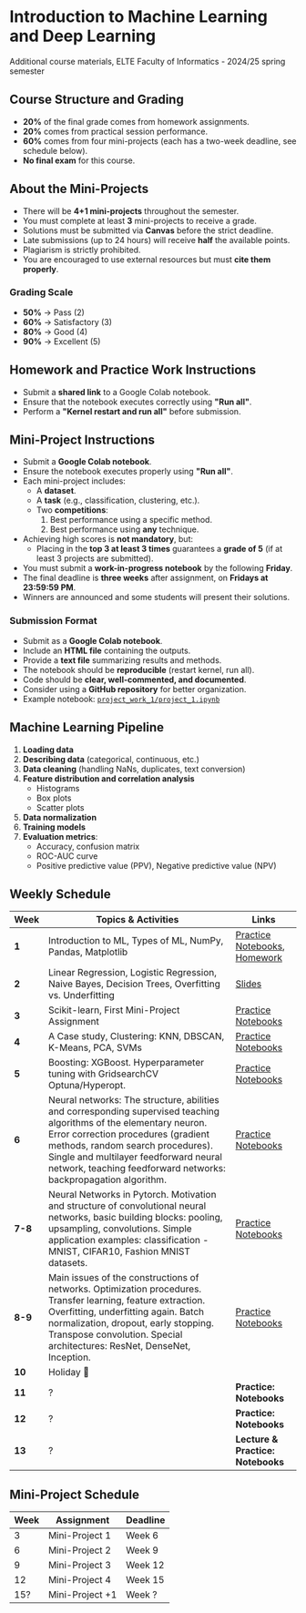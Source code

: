 # Introduction to Machine Learning and Deep Learning

Additional course materials, ELTE Faculty of Informatics - 2024/25 spring semester

## Course Structure and Grading

- **20%** of the final grade comes from homework assignments.
- **20%** comes from practical session performance.
- **60%** comes from four mini-projects (each has a two-week deadline, see schedule below).
- **No final exam** for this course.

## About the Mini-Projects

- There will be **4+1 mini-projects** throughout the semester.
- You must complete at least **3** mini-projects to receive a grade.
- Solutions must be submitted via **Canvas** before the strict deadline.
- Late submissions (up to 24 hours) will receive **half** the available points.
- Plagiarism is strictly prohibited.
- You are encouraged to use external resources but must **cite them properly**.

### Grading Scale

- **50%** → Pass (2)
- **60%** → Satisfactory (3)
- **80%** → Good (4)
- **90%** → Excellent (5)

## Homework and Practice Work Instructions

- Submit a **shared link** to a Google Colab notebook.
- Ensure that the notebook executes correctly using **"Run all"**.
- Perform a **"Kernel restart and run all"** before submission.

## Mini-Project Instructions

- Submit a **Google Colab notebook**.
- Ensure the notebook executes properly using **"Run all"**.
- Each mini-project includes:
  - A **dataset**.
  - A **task** (e.g., classification, clustering, etc.).
  - Two **competitions**: 
    1. Best performance using a specific method.
    2. Best performance using **any** technique.
- Achieving high scores is **not mandatory**, but:
  - Placing in the **top 3 at least 3 times** guarantees a **grade of 5** (if at least 3 projects are submitted).
- You must submit a **work-in-progress notebook** by the following **Friday**.
- The final deadline is **three weeks** after assignment, on **Fridays at 23:59:59 PM**.
- Winners are announced and some students will present their solutions.

### Submission Format

- Submit as a **Google Colab notebook**.
- Include an **HTML file** containing the outputs.
- Provide a **text file** summarizing results and methods.
- The notebook should be **reproducible** (restart kernel, run all).
- Code should be **clear, well-commented, and documented**.
- Consider using a **GitHub repository** for better organization.
- Example notebook: [`project_work_1/project_1.ipynb`](https://github.com/szbela87/ml_22_elteik)

## Machine Learning Pipeline

1. **Loading data**
2. **Describing data** (categorical, continuous, etc.)
3. **Data cleaning** (handling NaNs, duplicates, text conversion)
4. **Feature distribution and correlation analysis**
   - Histograms
   - Box plots
   - Scatter plots
5. **Data normalization**
6. **Training models**
7. **Evaluation metrics**:
   - Accuracy, confusion matrix
   - ROC-AUC curve
   - Positive predictive value (PPV), Negative predictive value (NPV)

## Weekly Schedule

| Week  | Topics & Activities | Links |
|-------|---------------------|-------|
| **1** | Introduction to ML, Types of ML, NumPy, Pandas, Matplotlib | [Practice Notebooks](https://drive.google.com/drive/folders/1nGrjHiYWcQ-JkfTcMCgcysPgogIIxF7c?usp=drive_link), [Homework](https://drive.google.com/drive/folders/1bE7fgjayMBCBk0EmSenng5iwegO4jkFL?usp=sharing) |
| **2** | Linear Regression, Logistic Regression, Naive Bayes, Decision Trees, Overfitting vs. Underfitting | [Slides](https://drive.google.com/drive/folders/13fjIQ4We5F7USMLcZ023tZxlQlMhEe9B?usp=sharing) |
| **3** | Scikit-learn, First Mini-Project Assignment | [Practice Notebooks](https://drive.google.com/drive/folders/1KD1AB8gjM5fV2QoSZgUWTVs0QrXi62Mq?usp=sharing) |
| **4** | A Case study, Clustering: KNN, DBSCAN, K-Means, PCA, SVMs | [Practice Notebooks](https://drive.google.com/drive/folders/132VUZJVbCmu3SJUOa5ymO-UX6vPgsFw9?usp=sharing) |
| **5** | Boosting: XGBoost. Hyperparameter tuning with GridsearchCV Optuna/Hyperopt. | [Practice Notebooks](https://drive.google.com/drive/folders/14GKxKmjUZTwnOxwLqh66Sg4KveWsyRKq?usp=sharing) |
| **6** | Neural networks: The structure, abilities and corresponding supervised teaching algorithms of the elementary neuron. Error correction procedures (gradient methods, random search procedures). Single and multilayer feedforward neural network, teaching feedforward networks: backpropagation algorithm. | [Practice Notebooks](https://drive.google.com/drive/folders/11DFwU2dkEE28JwrEythUR12yUErQpcSD?usp=sharing)  |
| **7-8** | Neural Networks in Pytorch. Motivation and structure of convolutional neural networks, basic building blocks: pooling, upsampling, convolutions. Simple application examples: classification - MNIST, CIFAR10, Fashion MNIST datasets. | [Practice Notebooks](https://drive.google.com/file/d/1LqYByhsIEa-f0Q4EFXOuZF-_p-VUkWZf/view?usp=sharing) |
| **8-9** | Main issues of the constructions of networks. Optimization procedures. Transfer learning, feature extraction. Overfitting, underfitting again. Batch normalization, dropout, early stopping. Transpose convolution. Special architectures: ResNet, DenseNet, Inception.  | [Practice Notebooks](https://drive.google.com/drive/folders/180Al_4mLO0ZYLcCJUHUY5LSz_GK2NmpL?usp=sharing) |
| **10** |  Holiday 🎉 |  |
| **11** | ? | **Practice: Notebooks** |
| **12** | ? | **Practice: Notebooks** |
| **13** | ?  | **Lecture & Practice: Notebooks** |

## Mini-Project Schedule

| Week | Assignment | Deadline |
|------|-----------|----------|
| 3    | Mini-Project 1 | Week 6 |
| 6    | Mini-Project 2 | Week 9 |
| 9    | Mini-Project 3 | Week 12 |
| 12   | Mini-Project 4 | Week 15 |
| 15?   | Mini-Project +1 | Week ? |
